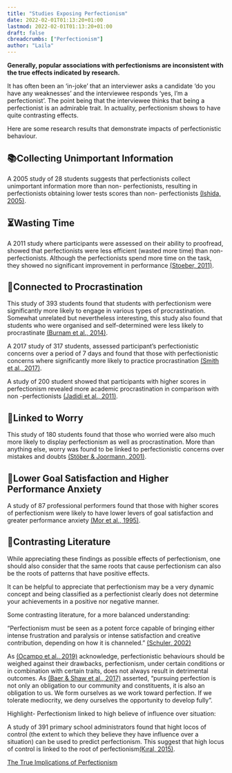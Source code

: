 ```yaml
---
title: "Studies Exposing Perfectionism"
date: 2022-02-01T01:13:20+01:00
lastmod: 2022-02-01T01:13:20+01:00
draft: false
cbreadcrumbs: ["Perfectionism"]
author: "Laila"
---
```


**Generally, popular associations with perfectionisms are inconsistent with the true effects indicated by research.**

It has often been an ‘in-joke’ that an interviewer asks a candidate ‘do you have any weaknesses’ and the interviewee responds ‘yes, I’m a perfectionist’. The point being that the interviewee thinks that being a perfectionist is an admirable trait. In actuality, perfectionism shows to have quite contrasting effects.

Here are some research results that demonstrate impacts of perfectionistic behaviour.

## :books:Collecting Unimportant Information

A 2005 study of 28 students suggests that perfectionists collect unimportant information more than non- perfectionists, resulting in perfectionists obtaining lower tests scores than non- perfectionists [(Ishida, 2005)](/https://psycnet.apa.org/record/2005-05565-005/).


## :hourglass_flowing_sand:Wasting Time

A 2011 study where participants were assessed on their ability to proofread, showed that perfectionists were less efficient (wasted more time) than non- perfectionists. Although the perfectionists spend more time on the task, they showed no significant improvement in performance [(Stoeber, 2011)](/https://www.sciencedirect.com/science/article/pii/S0191886910005179?casa_token=0rX6cjAi8TMAAAAA:LFL556IZk8sAAwmTLb_w5GgiCIZS9sIhsiJDl_fRy4iNdSf8LWoUQEI3X_Rr-goL-RlncvvjEw/).


## :arrows_counterclockwise:Connected to Procrastination

This study of 393 students found that students with perfectionism were significantly more likely to engage in various types of procrastination. 
Somewhat unrelated but nevertheless interesting, this study also found that students who were organised and self-determined were less likely to procrastinate [(Burnam et al., 2014)](/https://www.sciencedirect.com/science/article/pii/S1041608014001885?casa_token=x7vzYmljIA4AAAAA:Dfz-I87TBKuthgQVpVXIVuEny88bNnvx2niw6qv7mgNj48mSDdzac9uIZJPgiCNW3h6w0u-mwQ/).

A 2017 study of 317 students, assessed participant’s perfectionistic concerns over a period of 7 days and found that those with perfectionistic concerns where significantly more likely to practice procrastination [(Smith et al., 2017)](/https://www.sciencedirect.com/science/article/pii/S0191886917301484?casa_token=f50HcWOw6gQAAAAA:jhT0hql4WCjW__g8PN65AeLc-p7q6uUbMYqgbpdRRkMYVkSZI7_AxceiZhYOBpzPfNDC9L6uMg/).

A study of 200 student showed that participants with higher scores in perfectionism revealed more academic procrastination in comparison with non -perfectionists [(Jadidi et al., 2011)](/https://www.sciencedirect.com/science/article/pii/S187704281101929X/).


## :anger:Linked to Worry

This study of 180 students found that those who worried were also much more likely to display perfectionism as well as procrastination. More than anything else, worry was found to be linked to perfectionistic concerns over mistakes and doubts [(Stöber & Joormann, 2001)](/https://link.springer.com/article/10.1023/A:1026474715384/).

## :small_red_triangle_down:Lower Goal Satisfaction and Higher Performance Anxiety

A study of 87 professional performers found that those with higher scores of perfectionism were likely to have lower levers of goal satisfaction and greater performance anxiety [(Mor et al., 1995)](/https://link.springer.com/article/10.1007%2FBF02229695/).

## :white_square_button:Contrasting Literature

While appreciating these findings as possible effects of perfectionism, one should also consider that the same roots that cause perfectionism can also be the roots of patterns that have positive effects.

It can be helpful to appreciate that perfectionism may be a very dynamic concept and being classified as a perfectionist clearly does not determine your achievements in a positive nor negative manner.

Some contrasting literature, for a more balanced understanding:

“Perfectionism must be seen as a potent force capable of bringing either intense frustration and paralysis or intense satisfaction and creative contribution, depending on how it is channeled.” [(Schuler, 2002)](/https://citeseerx.ist.psu.edu/viewdoc/download?doi=10.1.1.893.824&rep=rep1&type=pdf/)


As [(Ocampo et al., 2019)](/https://onlinelibrary.wiley.com/doi/full/10.1002/job.2400?casa_token=EcxKj7NBqawAAAAA%3AniP4SnfkoeqA2FffQN_OH1PbC3XGxAhuH82uUVSu0m0ebOsbx-_sfo1V-j7eVEcaLsWhTvnpfg4uIQ/) acknowledge, perfectionistic behaviours should be weighed against their drawbacks, perfectionism, under certain conditions or in combination with certain traits, does not always result in detrimental outcomes. As [(Baer & Shaw et al., 2017)](/https://www.researchgate.net/publication/319600056_Falling_in_Love_Again_with_What_We_Do_Academic_Craftsmanship_in_the_Management_Sciences/) asserted, “pursuing perfection is not only an obligation to our community and constituents, it is also an obligation to us. We form ourselves as we work toward perfection. If we tolerate mediocrity, we deny ourselves the opportunity to develop fully”.

Highlight- Perfectionism linked to high believe of influence over situation:

A study of 391 primary school administrators found that hight locos of control (the extent to which they believe they have influence over a situation) can be used to predict perfectionism. This suggest that high locus of control is linked to the root of perfectionism[(Kıral, 2015)](/https://www.sciencedirect.com/science/article/pii/S1877042815011891/).

[The True Implications of Perfectionism](/the-true-implications-of-perfectionism/)
